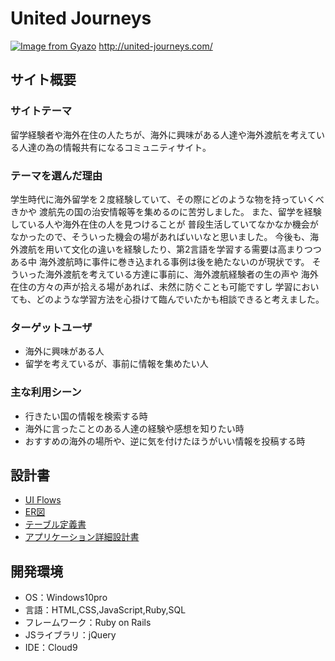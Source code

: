 # United Journeys
[![Image from Gyazo](https://i.gyazo.com/582afaafbc8eda199aa49d12db8236db.jpg)](https://gyazo.com/582afaafbc8eda199aa49d12db8236db)
http://united-journeys.com/
​
## サイト概要
### サイトテーマ
留学経験者や海外在住の人たちが、海外に興味がある人達や海外渡航を考えている人達の為の情報共有になるコミュニティサイト。

### テーマを選んだ理由
学生時代に海外留学を２度経験していて、その際にどのような物を持っていくべきかや
渡航先の国の治安情報等を集めるのに苦労しました。
また、留学を経験している人や海外在住の人を見つけることが
普段生活していてなかなか機会がなかったので、そういった機会の場があればいいなと思いました。
今後も、海外渡航を用いて文化の違いを経験したり、第2言語を学習する需要は高まりつつある中
海外渡航時に事件に巻き込まれる事例は後を絶たないのが現状です。
そういった海外渡航を考えている方達に事前に、海外渡航経験者の生の声や
海外在住の方々の声が拾える場があれば、未然に防ぐことも可能ですし
学習においても、どのような学習方法を心掛けて臨んでいたかも相談できると考えました。

### ターゲットユーザ
* 海外に興味がある人
* 留学を考えているが、事前に情報を集めたい人
### 主な利用シーン
* 行きたい国の情報を検索する時
* 海外に言ったことのある人達の経験や感想を知りたい時
* おすすめの海外の場所や、逆に気を付けたほうがいい情報を投稿する時

## 設計書
- <a href="https://drive.google.com/file/d/1m9xfd9PNO57t5elqn0-nzYRFS0uaaDXo/view?usp=sharing" target="_blank">UI Flows</a>
- <a href="https://drive.google.com/file/d/1WC8oNhSl4hUUAxMwTKOzWfcB0M9C7mu4/view?usp=sharing" target="_blank">ER図</a>
- <a href="https://docs.google.com/spreadsheets/d/197ONMk3S5vfz5y6_kB7dmVB9PkNQqB2QNGk1nfB4Cvw/edit?usp=sharing" target="_blank">テーブル定義書</a>
- <a href="https://docs.google.com/spreadsheets/d/1pyYg-DE8oua6zRN-nQTqsfOZmeBGO2UN26zk6NaAb0U/edit?usp=sharing" target="_blank">アプリケーション詳細設計書</a>

## 開発環境
- OS：Windows10pro
- 言語：HTML,CSS,JavaScript,Ruby,SQL
- フレームワーク：Ruby on Rails
- JSライブラリ：jQuery
- IDE：Cloud9
